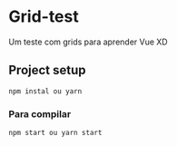 # Grid-test
Um teste com grids para aprender Vue XD

## Project setup
```
npm instal ou yarn 
```

### Para compilar
```
npm start ou yarn start
```